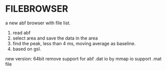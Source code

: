 # FILEBROWSER

a new abf browser with file list. 
1. read abf
2. select area and save the data in the area
3. find the peak, less than 4 ms, moving average as baseline. 
4. based on gsl.

new version:
64bit
remove support for abf
.dat io by mmap io
support .mat file

